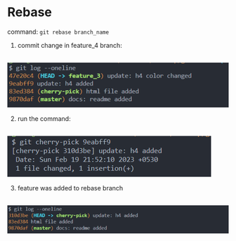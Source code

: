 # Rebase

command: `git rebase branch_name` 

1. commit change in feature_4 branch: </br> </br>

![p1](/screenshots/p1.PNG)


2. run the command: </br> </br>

![p1](/screenshots/p2.PNG)

3. feature was added to rebase branch </br> </br>

![p1](/screenshots/p3.PNG)
